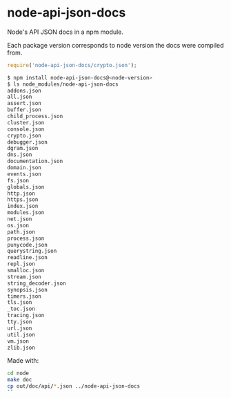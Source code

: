 # node-api-json-docs
Node's API JSON docs in a npm module.

Each package version corresponds to node version the docs were compiled from.

```js
require('node-api-json-docs/crypto.json');
```

```bash
$ npm install node-api-json-docs@<node-version>
$ ls node_modules/node-api-json-docs
addons.json
all.json
assert.json
buffer.json
child_process.json
cluster.json
console.json
crypto.json
debugger.json
dgram.json
dns.json
documentation.json
domain.json
events.json
fs.json
globals.json
http.json
https.json
index.json
modules.json
net.json
os.json
path.json
process.json
punycode.json
querystring.json
readline.json
repl.json
smalloc.json
stream.json
string_decoder.json
synopsis.json
timers.json
tls.json
_toc.json
tracing.json
tty.json
url.json
util.json
vm.json
zlib.json
```

Made with:
```bash
cd node
make doc
cp out/doc/api/*.json ../node-api-json-docs
``
